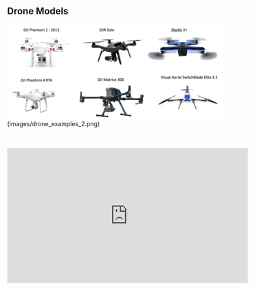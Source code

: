 ## Drone Models
![Drone](images/drone_examples_1.png)
(images/drone_examples_2.png)
<br/>
<br/>
<br/>



<iframe width="560" height="315" src="https://www.youtube.com/embed/1VUXgwoNQRs" title="YouTube video player" frameborder="0" allow="accelerometer; autoplay; clipboard-write; encrypted-media; gyroscope; picture-in-picture; web-share" allowfullscreen></iframe>
            
     
